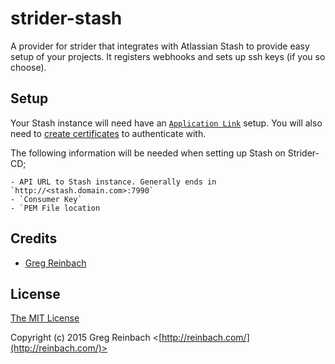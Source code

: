 strider-stash
==============

A provider for strider that integrates with Atlassian Stash to provide easy
setup of your projects. It registers webhooks and sets up ssh keys
(if you so choose).

## Setup

Your Stash instance will need have an [`Application Link`](https://confluence.atlassian.com/display/STASH/Stash+Documentation+Home) setup. You will also need to [create certificates](https://github.com/reinbach/passport-stash/tree/master/examples/login#setup-keys) to authenticate with.

The following information will be needed when setting up Stash on Strider-CD;

    - API URL to Stash instance. Generally ends in `http://<stash.domain.com>:7990`
    - `Consumer Key`
    - `PEM File location

## Credits

  - [Greg Reinbach](http://github.com/reinbach)

## License

[The MIT License](http://opensource.org/licenses/MIT)

Copyright (c) 2015 Greg Reinbach <[http://reinbach.com/](http://reinbach.com/)>
